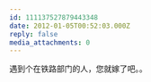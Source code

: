 ```yaml
---
id: 111137527879443348
date: 2012-01-05T00:52:03.000Z
reply: false
media_attachments: 0
---
```


遇到个在铁路部门的人，您就嫁了吧。。

